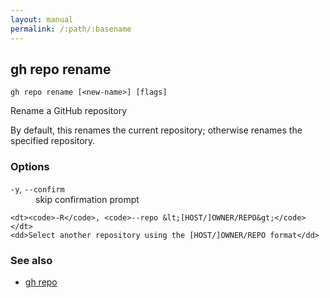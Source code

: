 ```yaml
---
layout: manual
permalink: /:path/:basename
---
```


## gh repo rename

```
gh repo rename [<new-name>] [flags]
```

Rename a GitHub repository

By default, this renames the current repository; otherwise renames the specified repository.

### Options


<dl class="flags">
	<dt><code>-y</code>, <code>--confirm</code></dt>
	<dd>skip confirmation prompt</dd>

	<dt><code>-R</code>, <code>--repo &lt;[HOST/]OWNER/REPO&gt;</code></dt>
	<dd>Select another repository using the [HOST/]OWNER/REPO format</dd>
</dl>


### See also

* [gh repo](./gh_repo)
